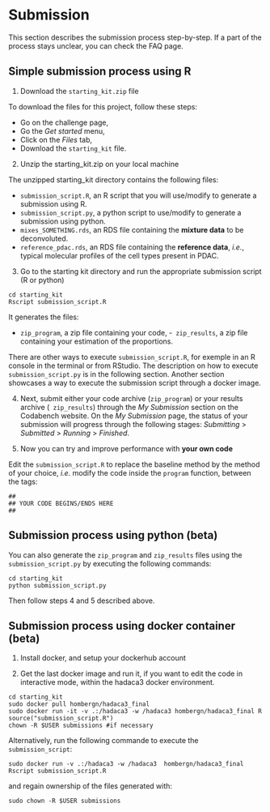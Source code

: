 # Submission               
                           
This section describes the submission process step-by-step. If a part of the process stays unclear, you can check the FAQ page. 

## Simple submission process using R

1. Download the `starting_kit.zip` file

To download the files for this project, follow these steps:

 - Go on the challenge page,
 - Go the *Get started* menu,
 - Click on the *Files* tab,
 - Download the `starting_kit` file.

2. Unzip the starting_kit.zip on your local machine
 
The unzipped starting_kit directory contains the following files:

- `submission_script.R`, an R script that you will use/modify to generate a submission using R.
- `submission_script.py`, a python script to use/modify to generate a submission using python.
- `mixes_SOMETHING.rds`, an RDS file containing the **mixture data** to be deconvoluted.
- `reference_pdac.rds`, an RDS file containing the **reference data**, *i.e.*, typical molecular profiles of the cell types present in PDAC.
 
3. Go to the starting kit directory and run the appropriate submission script (R or python)

```
cd starting_kit
Rscript submission_script.R
```

It generates the files:

- `zip_program`, a zip file containing your code,
-` zip_results`, a zip file containing your estimation of the proportions.

There are other ways to execute `submission_script.R`, for exemple in an R console in the terminal or from RStudio.
The description on how to execute `submission_script.py` is in the following section.
Another section showcases a way to execute the submission script through a docker image.


4. Next, submit either your code archive (`zip_program`) or your results archive (` zip_results`) through the *My Submission* section on the Codabench website. On the *My Submission* page, the status of your submission will progress through the following stages: *Submitting* > *Submitted* > *Running* > *Finished*.

5. Now you can try and improve performance with **your own code**

Edit the `submission_script.R` to replace the baseline method by the method of your choice, *i.e.* modify the code inside the `program` function, between the tags:

```
## 
## YOUR CODE BEGINS/ENDS HERE 
##
```	


## Submission process using python (beta)

You can also generate the `zip_program` and `zip_results` files using the `submission_script.py` by executing the following commands:

```
cd starting_kit
python submission_script.py
```

Then follow steps 4 and 5 described above.


## Submission process using docker container (beta)


1. Install docker, and setup your dockerhub account
   
2. Get the last docker image and run it, if you want to edit the code in interactive mode, within the hadaca3 docker environment.

```
cd starting_kit
sudo docker pull hombergn/hadaca3_final
sudo docker run -it -v .:/hadaca3 -w /hadaca3 hombergn/hadaca3_final R
source("submission_script.R")
chown -R $USER submissions #if necessary
```

Alternatively, run the following commande to execute the `submission_script`:

```
sudo docker run -v .:/hadaca3 -w /hadaca3  hombergn/hadaca3_final Rscript submission_script.R
```

and regain ownership of the files generated with:

```
sudo chown -R $USER submissions
```
